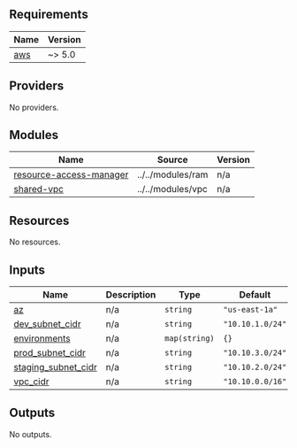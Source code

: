 <!-- BEGIN_TF_DOCS -->
## Requirements

| Name | Version |
|------|---------|
| <a name="requirement_aws"></a> [aws](#requirement\_aws) | ~> 5.0 |

## Providers

No providers.

## Modules

| Name | Source | Version |
|------|--------|---------|
| <a name="module_resource-access-manager"></a> [resource-access-manager](#module\_resource-access-manager) | ../../modules/ram | n/a |
| <a name="module_shared-vpc"></a> [shared-vpc](#module\_shared-vpc) | ../../modules/vpc | n/a |

## Resources

No resources.

## Inputs

| Name | Description | Type | Default | Required |
|------|-------------|------|---------|:--------:|
| <a name="input_az"></a> [az](#input\_az) | n/a | `string` | `"us-east-1a"` | no |
| <a name="input_dev_subnet_cidr"></a> [dev\_subnet\_cidr](#input\_dev\_subnet\_cidr) | n/a | `string` | `"10.10.1.0/24"` | no |
| <a name="input_environments"></a> [environments](#input\_environments) | n/a | `map(string)` | `{}` | no |
| <a name="input_prod_subnet_cidr"></a> [prod\_subnet\_cidr](#input\_prod\_subnet\_cidr) | n/a | `string` | `"10.10.3.0/24"` | no |
| <a name="input_staging_subnet_cidr"></a> [staging\_subnet\_cidr](#input\_staging\_subnet\_cidr) | n/a | `string` | `"10.10.2.0/24"` | no |
| <a name="input_vpc_cidr"></a> [vpc\_cidr](#input\_vpc\_cidr) | n/a | `string` | `"10.10.0.0/16"` | no |

## Outputs

No outputs.
<!-- END_TF_DOCS -->